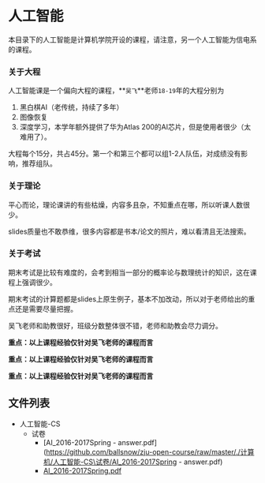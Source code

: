 # 人工智能

本目录下的人工智能是计算机学院开设的课程，请注意，另一个人工智能为信电系的课程。

### 关于大程

人工智能课是一个偏向大程的课程，**`吴飞`**老师`18-19`年的大程分别为

1. 黑白棋AI（老传统，持续了多年）
2. 图像恢复
3. 深度学习，本学年额外提供了华为Atlas 200的AI芯片，但是使用者很少（太难用了）。

大程每个15分，共占45分。第一个和第三个都可以组1-2人队伍，对成绩没有影响，推荐组队。

### 关于理论

平心而论，理论课讲的有些枯燥，内容多且杂，不知重点在哪，所以听课人数很少。

slides质量也不敢恭维，很多内容都是书本/论文的照片，难以看清且无法搜索。

### 关于考试

期末考试是比较有难度的，会考到相当一部分的概率论与数理统计的知识，这在课程上强调很少。

期末考试的计算题都是slides上原生例子，基本不加改动，所以对于老师给出的重点还是需要尽量把握。

吴飞老师和助教很好，班级分数整体很不错，老师和助教会尽力调分。



**重点：以上课程经验仅针对吴飞老师的课程而言**

**重点：以上课程经验仅针对吴飞老师的课程而言**

**重点：以上课程经验仅针对吴飞老师的课程而言**

## 文件列表

- 人工智能-CS
    - 试卷
        - [AI_2016-2017Spring - answer.pdf](https://github.com/ballsnow/zju-open-course/raw/master/./计算机/人工智能-CS\试卷/AI_2016-2017Spring - answer.pdf)
        - [AI_2016-2017Spring.pdf](https://github.com/ballsnow/zju-open-course/raw/master/./计算机/人工智能-CS\试卷/AI_2016-2017Spring.pdf)
